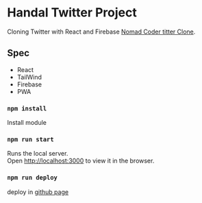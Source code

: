 # Handal Twitter Project

Cloning Twitter with React and Firebase [Nomad Coder titter Clone](https://nomadcoders.co/nwitter/lobby).

## Spec

- React
- TailWind
- Firebase
- PWA

### `npm install`

Install module

### `npm run start`

Runs the local server.\
Open [http://localhost:3000](http://localhost:3000) to view it in the browser.

### `npm run deploy`

deploy in [github page](https://dlwls5201.github.io/nwitter/)
